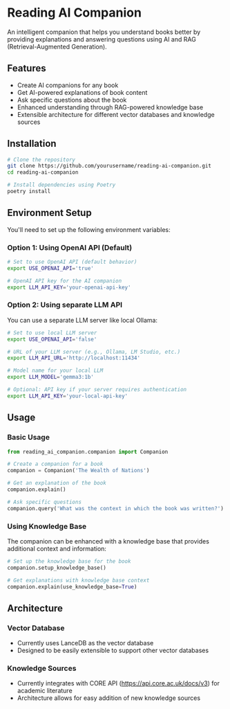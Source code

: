 # Reading AI Companion

An intelligent companion that helps you understand books better by providing explanations and answering questions using AI and RAG (Retrieval-Augmented Generation).

## Features

- Create AI companions for any book
- Get AI-powered explanations of book content
- Ask specific questions about the book
- Enhanced understanding through RAG-powered knowledge base
- Extensible architecture for different vector databases and knowledge sources

## Installation

```bash
# Clone the repository
git clone https://github.com/yourusername/reading-ai-companion.git
cd reading-ai-companion

# Install dependencies using Poetry
poetry install
```

## Environment Setup

You'll need to set up the following environment variables:

### Option 1: Using OpenAI API (Default)

```bash
# Set to use OpenAI API (default behavior)
export USE_OPENAI_API='true'

# OpenAI API key for the AI companion
export LLM_API_KEY='your-openai-api-key'
```

### Option 2: Using separate LLM API

You can use a separate LLM server like local Ollama:

```bash
# Set to use local LLM server
export USE_OPENAI_API='false'

# URL of your LLM server (e.g., Ollama, LM Studio, etc.)
export LLM_API_URL='http://localhost:11434'

# Model name for your local LLM
export LLM_MODEL='gemma3:1b'

# Optional: API key if your server requires authentication
export LLM_API_KEY='your-local-api-key'
```


## Usage

### Basic Usage

```python
from reading_ai_companion.companion import Companion

# Create a companion for a book
companion = Companion('The Wealth of Nations')

# Get an explanation of the book
companion.explain()

# Ask specific questions
companion.query('What was the context in which the book was written?')
```

### Using Knowledge Base

The companion can be enhanced with a knowledge base that provides additional context and information:

```python
# Set up the knowledge base for the book
companion.setup_knowledge_base()

# Get explanations with knowledge base context
companion.explain(use_knowledge_base=True)
```

## Architecture

### Vector Database
- Currently uses LanceDB as the vector database
- Designed to be easily extensible to support other vector databases

### Knowledge Sources
- Currently integrates with CORE API (https://api.core.ac.uk/docs/v3) for academic literature
- Architecture allows for easy addition of new knowledge sources

